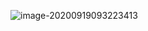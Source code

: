 ![image-20200919093223413](C:\Users\fox\AppData\Roaming\Typora\typora-user-images\image-20200919093223413.png)


